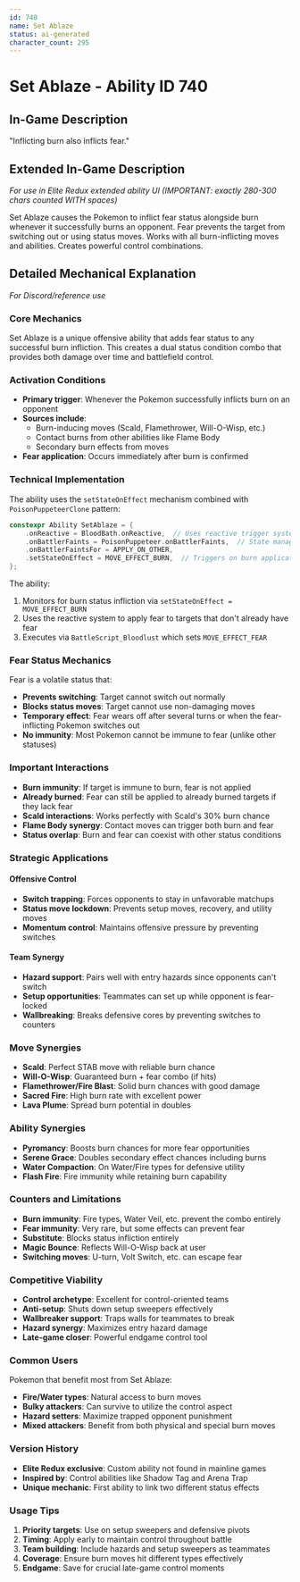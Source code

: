 ```yaml
---
id: 740
name: Set Ablaze
status: ai-generated
character_count: 295
---
```


# Set Ablaze - Ability ID 740

## In-Game Description
"Inflicting burn also inflicts fear."

## Extended In-Game Description
*For use in Elite Redux extended ability UI (IMPORTANT: exactly 280-300 chars counted WITH spaces)*

Set Ablaze causes the Pokemon to inflict fear status alongside burn whenever it successfully burns an opponent. Fear prevents the target from switching out or using status moves. Works with all burn-inflicting moves and abilities. Creates powerful control combinations.

## Detailed Mechanical Explanation
*For Discord/reference use*

### Core Mechanics
Set Ablaze is a unique offensive ability that adds fear status to any successful burn infliction. This creates a dual status condition combo that provides both damage over time and battlefield control.

### Activation Conditions
- **Primary trigger**: Whenever the Pokemon successfully inflicts burn on an opponent
- **Sources include**:
  - Burn-inducing moves (Scald, Flamethrower, Will-O-Wisp, etc.)
  - Contact burns from other abilities like Flame Body
  - Secondary burn effects from moves
- **Fear application**: Occurs immediately after burn is confirmed

### Technical Implementation
The ability uses the `setStateOnEffect` mechanism combined with `PoisonPuppeteerClone` pattern:

```c
constexpr Ability SetAblaze = {
    .onReactive = BloodBath.onReactive,  // Uses reactive trigger system
    .onBattlerFaints = PoisonPuppeteer.onBattlerFaints,  // State management
    .onBattlerFaintsFor = APPLY_ON_OTHER,
    .setStateOnEffect = MOVE_EFFECT_BURN,  // Triggers on burn application
};
```

The ability:
1. Monitors for burn status infliction via `setStateOnEffect = MOVE_EFFECT_BURN`
2. Uses the reactive system to apply fear to targets that don't already have fear
3. Executes via `BattleScript_Bloodlust` which sets `MOVE_EFFECT_FEAR`

### Fear Status Mechanics
Fear is a volatile status that:
- **Prevents switching**: Target cannot switch out normally
- **Blocks status moves**: Target cannot use non-damaging moves
- **Temporary effect**: Fear wears off after several turns or when the fear-inflicting Pokemon switches out
- **No immunity**: Most Pokemon cannot be immune to fear (unlike other statuses)

### Important Interactions
- **Burn immunity**: If target is immune to burn, fear is not applied
- **Already burned**: Fear can still be applied to already burned targets if they lack fear
- **Scald interactions**: Works perfectly with Scald's 30% burn chance
- **Flame Body synergy**: Contact moves can trigger both burn and fear
- **Status overlap**: Burn and fear can coexist with other status conditions

### Strategic Applications

#### Offensive Control
- **Switch trapping**: Forces opponents to stay in unfavorable matchups
- **Status move lockdown**: Prevents setup moves, recovery, and utility moves
- **Momentum control**: Maintains offensive pressure by preventing switches

#### Team Synergy
- **Hazard support**: Pairs well with entry hazards since opponents can't switch
- **Setup opportunities**: Teammates can set up while opponent is fear-locked
- **Wallbreaking**: Breaks defensive cores by preventing switches to counters

### Move Synergies
- **Scald**: Perfect STAB move with reliable burn chance
- **Will-O-Wisp**: Guaranteed burn + fear combo (if hits)
- **Flamethrower/Fire Blast**: Solid burn chances with good damage
- **Sacred Fire**: High burn rate with excellent power
- **Lava Plume**: Spread burn potential in doubles

### Ability Synergies
- **Pyromancy**: Boosts burn chances for more fear opportunities  
- **Serene Grace**: Doubles secondary effect chances including burns
- **Water Compaction**: On Water/Fire types for defensive utility
- **Flash Fire**: Fire immunity while retaining burn capability

### Counters and Limitations
- **Burn immunity**: Fire types, Water Veil, etc. prevent the combo entirely
- **Fear immunity**: Very rare, but some effects can prevent fear
- **Substitute**: Blocks status infliction entirely
- **Magic Bounce**: Reflects Will-O-Wisp back at user
- **Switching moves**: U-turn, Volt Switch, etc. can escape fear

### Competitive Viability
- **Control archetype**: Excellent for control-oriented teams
- **Anti-setup**: Shuts down setup sweepers effectively  
- **Wallbreaker support**: Traps walls for teammates to break
- **Hazard synergy**: Maximizes entry hazard damage
- **Late-game closer**: Powerful endgame control tool

### Common Users
Pokemon that benefit most from Set Ablaze:
- **Fire/Water types**: Natural access to burn moves
- **Bulky attackers**: Can survive to utilize the control aspect
- **Hazard setters**: Maximize trapped opponent punishment
- **Mixed attackers**: Benefit from both physical and special burn moves

### Version History
- **Elite Redux exclusive**: Custom ability not found in mainline games
- **Inspired by**: Control abilities like Shadow Tag and Arena Trap
- **Unique mechanic**: First ability to link two different status effects

### Usage Tips
1. **Priority targets**: Use on setup sweepers and defensive pivots
2. **Timing**: Apply early to maintain control throughout battle
3. **Team building**: Include hazards and setup sweepers as teammates
4. **Coverage**: Ensure burn moves hit different types effectively
5. **Endgame**: Save for crucial late-game control moments